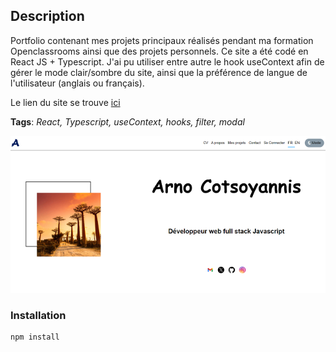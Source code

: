 ## Description

Portfolio contenant mes projets principaux réalisés pendant ma formation Openclassrooms ainsi que des projets personnels. Ce site a été codé en React JS + Typescript. J'ai pu utiliser entre autre le hook useContext afin de gérer le mode clair/sombre du site, ainsi que la préférence de langue de l'utilisateur (anglais ou français). 

Le lien du site se trouve [ici](https://arnocotsoyannis-portfolio.onrender.com/)  

**Tags**: *React, Typescript, useContext, hooks, filter, modal*

<p align="center">
  <img src="./public/images/portfolio_image.png" alt="portfolio image">
</p>

### Installation

```
npm install
```  